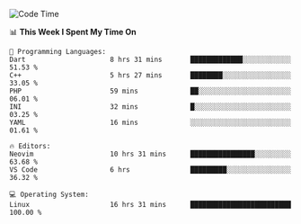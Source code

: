 <!-- [![Top Langs](https://github-readme-stats.vercel.app/api/top-langs/?username=gagahsyuja&theme=dracula&hide_border=true&border_radius=7)](https://github.com/anuraghazra/github-readme-stats) -->

<!--START_SECTION:waka-->
![Code Time](http://img.shields.io/badge/Code%20Time-684%20hrs%2051%20mins-blue)

📊 **This Week I Spent My Time On** 

```text
💬 Programming Languages: 
Dart                     8 hrs 31 mins       █████████████░░░░░░░░░░░░   51.53 % 
C++                      5 hrs 27 mins       ████████░░░░░░░░░░░░░░░░░   33.05 % 
PHP                      59 mins             ██░░░░░░░░░░░░░░░░░░░░░░░   06.01 % 
INI                      32 mins             █░░░░░░░░░░░░░░░░░░░░░░░░   03.25 % 
YAML                     16 mins             ░░░░░░░░░░░░░░░░░░░░░░░░░   01.61 % 

🔥 Editors: 
Neovim                   10 hrs 31 mins      ████████████████░░░░░░░░░   63.68 % 
VS Code                  6 hrs               █████████░░░░░░░░░░░░░░░░   36.32 % 

💻 Operating System: 
Linux                    16 hrs 31 mins      █████████████████████████   100.00 % 
```


<!--END_SECTION:waka-->
